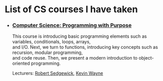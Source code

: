 # List of CS courses I have taken
- ### [Computer Science: Programming with Purpose](https://www.coursera.org/learn/cs-programming-java)  
    This course is introducing basic programming elements such as variables, conditionals, loops, arrays,  
    and I/O. Next, we turn to functions, introducing key concepts such as recursion, modular programming,  
    and code reuse. Then, we present a modern introduction to object-oriented programming.

    Lecturers: [Robert Sedgewick](https://www.coursera.org/instructor/~250165), 
               [Kevin Wayne](https://www.coursera.org/instructor/~246867)



